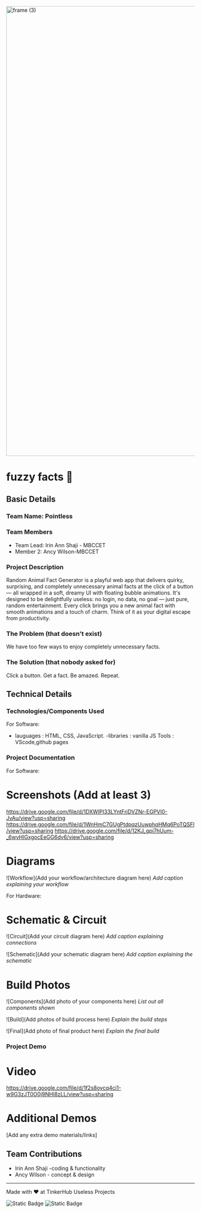<img width="3188" height="1202" alt="frame (3)" src="https://github.com/user-attachments/assets/517ad8e9-ad22-457d-9538-a9e62d137cd7" />


# fuzzy facts 🎯


## Basic Details
### Team Name: Pointless


### Team Members
- Team Lead: Irin Ann Shaji  - MBCCET
- Member 2: Ancy Wilson-MBCCET


### Project Description
Random Animal Fact Generator is a playful web app that delivers quirky, surprising, and completely unnecessary animal facts at the click of a button — all wrapped in a soft, dreamy UI with floating bubble animations.
It's designed to be delightfully useless: no login, no data, no goal — just pure, random entertainment.
Every click brings you a new animal fact with smooth animations and a touch of charm. Think of it as your digital escape from productivity.


### The Problem (that doesn't exist)
We have too few ways to enjoy completely unnecessary facts.

### The Solution (that nobody asked for)
Click a button. Get a fact. Be amazed. Repeat.

## Technical Details
### Technologies/Components Used
For Software:
- lauguages :  HTML, CSS, JavaScript.
-libraries : vanilla JS
Tools : VScode,github pages
  
### Project Documentation
For Software:

# Screenshots (Add at least 3)
https://drive.google.com/file/d/1DXWlPI33LYntFrjDVZNr-EGPVI0-JvAu/view?usp=sharing
https://drive.google.com/file/d/1WnHmC7GUgPtdpqzUuwphqHMq6PoTQSFl/view?usp=sharing
https://drive.google.com/file/d/12KJ_gpi7hUum-_6wvHIGxgocEeGG6dv6/view?usp=sharing
# Diagrams
![Workflow](Add your workflow/architecture diagram here)
*Add caption explaining your workflow*

For Hardware:

# Schematic & Circuit
![Circuit](Add your circuit diagram here)
*Add caption explaining connections*

![Schematic](Add your schematic diagram here)
*Add caption explaining the schematic*

# Build Photos
![Components](Add photo of your components here)
*List out all components shown*

![Build](Add photos of build process here)
*Explain the build steps*

![Final](Add photo of final product here)
*Explain the final build*

### Project Demo
# Video
https://drive.google.com/file/d/1f2s8oycq4ci1-w9G3zJT0O0j9NHI8zLL/view?usp=sharing
# Additional Demos
[Add any extra demo materials/links]

## Team Contributions
- Irin Ann Shaji -coding & functionality
- Ancy Wilson - concept & design

---
Made with ❤️ at TinkerHub Useless Projects 

![Static Badge](https://img.shields.io/badge/TinkerHub-24?color=%23000000&link=https%3A%2F%2Fwww.tinkerhub.org%2F)
![Static Badge](https://img.shields.io/badge/UselessProjects--25-25?link=https%3A%2F%2Fwww.tinkerhub.org%2Fevents%2FQ2Q1TQKX6Q%2FUseless%2520Projects)



